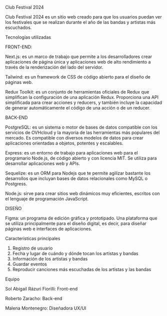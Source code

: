 Club Festival 2024

Club Festival 2024 es un sitio web creado para que los usuarios puedan ver los festivales que se realizan durante el año de las bandas y artistas más escuchados.

Tecnologías utilizadas

FRONT-END:

Next.js: es un marco de trabajo que permite a los desarrolladores crear aplicaciones de página única y aplicaciones web de alto rendimiento a través de la renderización del lado del servidor.

Tailwind: es un framework de CSS de código abierto​ para el diseño de páginas web.

Redux Toolkit: es un conjunto de herramientas oficiales de Redux que simplifican la configuración de una aplicación Redux. 
Proporciona una API simplificada para crear acciones y reducers, y también incluye la capacidad de generar automáticamente el código de una acción o de un reducer.

BACK-END

PostgreSQL: es un sistema o motor de bases de datos compatible con los servicios de OVHcloud y la mayoría de las herramientas más populares del mercado. Es compatible con diversos modelos de datos para crear aplicaciones orientadas a objetos, potentes y escalables.

Express: es un entorno de trabajo para aplicaciones web para el programario Node.js, de código abierto y con licencia MIT. Se utiliza para desarrollar aplicaciones web y APIs.

Sequelize: es un ORM para Nodejs que te permite agilizar bastante los desarrollos que incluyan bases de datos relacionales como MySQL o Postgress.

Node.js: sirve para crear sitios web dinámicos muy eficientes, escritos con el lenguaje de programación JavaScript.

DISEÑO

Figma: un programa de edición gráfica y prototipado. Una plataforma que se utiliza principalmente para el diseño digital, es decir, para diseñar páginas web e interfaces de aplicaciones.

Características principales
1. Registro de usuario
2. Fecha y lugar de cuándo y dónde tocan los artistas y bandas
3. Información de los artistas y bandas 
4. Guardar eventos
5. Reproducir canciones más escuchadas de los artistas y las bandas

Equipo

Sol Abigail Rázuri Fiorilli: Front-end 

Roberto Zaracho: Back-end

Malena Montenegro: Diseñadora UX/UI

